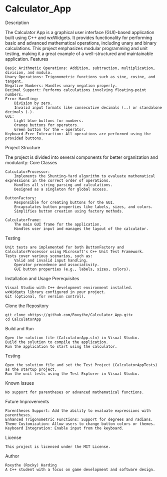 # Calculator_App
Description

The Calculator App is a graphical user interface (GUI)-based application built using C++ and wxWidgets. It provides functionality for performing basic and advanced mathematical operations, including unary and binary calculations. This project emphasizes modular programming and unit testing, making it a great example of a well-structured and maintainable application.
Features

    Basic Arithmetic Operations: Addition, subtraction, multiplication, division, and modulo.
    Unary Operations: Trigonometric functions such as sine, cosine, and tangent.
    Negative Numbers: Handles unary negation properly.
    Decimal Support: Performs calculations involving floating-point numbers.
    Error Handling:
        Division by zero.
        Invalid input formats like consecutive decimals (..) or standalone decimals (.).
    GUI:
        Light blue buttons for numbers.
        Orange buttons for operators.
        Green button for the = operator.
    Keyboard-Free Interaction: All operations are performed using the provided buttons.

Project Structure

The project is divided into several components for better organization and modularity:
Core Classes

    CalculatorProcessor:
        Implements the Shunting-Yard algorithm to evaluate mathematical expressions in the correct order of operations.
        Handles all string parsing and calculations.
        Designed as a singleton for global access.

    ButtonFactory:
        Responsible for creating buttons for the GUI.
        Encapsulates button properties like labels, sizes, and colors.
        Simplifies button creation using factory methods.

    CalculatorFrame:
        The main GUI frame for the application.
        Handles user input and manages the layout of the calculator.

Testing

    Unit tests are implemented for both ButtonFactory and CalculatorProcessor using Microsoft's C++ Unit Test Framework.
    Tests cover various scenarios, such as:
        Valid and invalid input handling.
        Operator precedence and associativity.
        GUI button properties (e.g., labels, sizes, colors).

Installation and Usage Prerequisites

    Visual Studio with C++ development environment installed.
    wxWidgets library configured in your project.
    Git (optional, for version control).

Clone the Repository

    git clone <https://github.com/Roxythe/Calculator_App.git>
    cd CalculatorApp

Build and Run

    Open the solution file (CalculatorApp.sln) in Visual Studio.
    Build the solution to compile the application.
    Run the application to start using the calculator.

Testing

    Open the solution file and set the Test Project (CalculatorAppTests) as the startup project.
    Run the unit tests using the Test Explorer in Visual Studio.

Known Issues

    No support for parentheses or advanced mathematical functions.

Future Improvements

    Parentheses Support: Add the ability to evaluate expressions with parentheses.
    Enhanced Trigonometric Functions: Support for degrees and radians.
    Theme Customization: Allow users to change button colors or themes.
    Keyboard Integration: Enable input from the keyboard.

License

    This project is licensed under the MIT License.

Author

    Roxythe (Rocky) Harding
    A C++ student with a focus on game development and software design.
